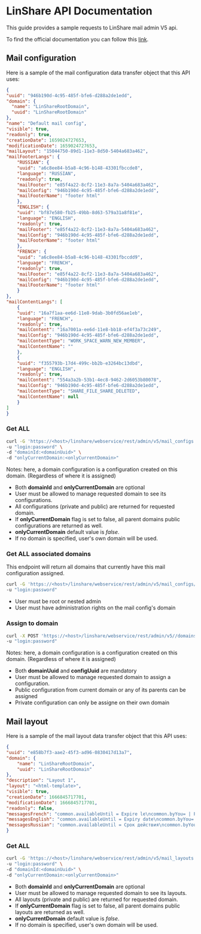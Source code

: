 # LinShare API Documentation
This guide provides a sample requests to LinShare mail admin V5 api.


To find the official documentation you can follow this [link](http://download.linshare.org/versions/).

## Mail configuration
Here is a sample of the mail configuration data transfer object that this API uses:

```json
{
"uuid": "946b190d-4c95-485f-bfe6-d288a2de1edd",
"domain": {
  "name": "LinShareRootDomain",
  "uuid": "LinShareRootDomain"
},
"name": "Default mail config",
"visible": true,
"readonly": true,
"creationDate": 1659024727653,
"modificationDate": 1659024727653,
"mailLayout": "15044750-89d1-11e3-8d50-5404a683a462",
"mailFooterLangs": {
    "RUSSIAN": {
    "uuid": "a6c8ee84-b5a8-4c96-b148-43301fbccde8",
    "language": "RUSSIAN",
    "readonly": true,
    "mailFooter": "e85f4a22-8cf2-11e3-8a7a-5404a683a462",
    "mailConfig": "946b190d-4c95-485f-bfe6-d288a2de1edd",
    "mailFooterName": "footer html"
    },
    "ENGLISH": {
    "uuid": "bf87e580-fb25-49bb-8d63-579a31a8f81e",
    "language": "ENGLISH",
    "readonly": true,
    "mailFooter": "e85f4a22-8cf2-11e3-8a7a-5404a683a462",
    "mailConfig": "946b190d-4c95-485f-bfe6-d288a2de1edd",
    "mailFooterName": "footer html"
    },
    "FRENCH": {
    "uuid": "a6c8ee84-b5a8-4c96-b148-43301fbccdd9",
    "language": "FRENCH",
    "readonly": true,
    "mailFooter": "e85f4a22-8cf2-11e3-8a7a-5404a683a462",
    "mailConfig": "946b190d-4c95-485f-bfe6-d288a2de1edd",
    "mailFooterName": "footer html"
    }
},
"mailContentLangs": [
    {
    "uuid": "16a7f1aa-ee6d-11e8-9dab-3b0fd56ae1eb",
    "language": "FRENCH",
    "readonly": true,
    "mailContent": "16a7001a-ee6d-11e8-bb18-ef4f3a73c249",
    "mailConfig": "946b190d-4c95-485f-bfe6-d288a2de1edd",
    "mailContentType": "WORK_SPACE_WARN_NEW_MEMBER",
    "mailContentName": ""
    },
    {
    "uuid": "f355793b-17d4-499c-bb2b-e3264bc13dbd",
    "language": "ENGLISH",
    "readonly": true,
    "mailContent": "554a3a2b-53b1-4ec8-9462-2d6053b80078",
    "mailConfig": "946b190d-4c95-485f-bfe6-d288a2de1edd",
    "mailContentType": "SHARE_FILE_SHARE_DELETED",
    "mailContentName": null
    }
]
}
```

### Get ALL

```bash
curl -G 'https://<host>/linshare/webservice/rest/admin/v5/mail_configs' \
-u "login:password" \
-d "domainId:<domainUuid>" \
-d "onlyCurrentDomain:<onlyCurrentDomain>" 
```

Notes: here, a domain configuration is a configuration created on this domain. (Regardless of where it is assigned)

* Both **domainId** and **onlyCurrentDomain** are optional
* User must be allowed to manage requested domain to see its configurations.
* All configurations (private and public) are returned for requested domain.
* If **onlyCurrentDomain** flag is set to false, all parent domains public configurations are returned as well.
* **onlyCurrentDomain** default value is _false_.
* If no domain is specified, user's own domain will be used.


### Get ALL associated domains
This endpoint will return all domains that currently have this mail configuration assigned.

```bash
curl -G 'https://<host>/linshare/webservice/rest/admin/v5/mail_configs/<configUuid>/associated_domains' \
-u "login:password" 
```

* User must be root or nested admin
* User must have administration rights on the mail config's domain


### Assign to domain

```bash
curl -X POST 'https://<host>/linshare/webservice/rest/admin/v5//domains/<domainUuid>/mail_config/<configUuid>/assign' \
-u "login:password" 
```

Notes: here, a domain configuration is a configuration created on this domain. (Regardless of where it is assigned)

* Both **domainUuid** and **configUuid** are mandatory
* User must be allowed to manage requested domain to assign a configuration.
* Public configuration from current domain or any of its parents can be assigned
* Private configuration can only be assigne on their own domain


## Mail layout
Here is a sample of the mail layout data transfer object that this API uses:

```json
{
"uuid": "e858b7f3-aae2-45f3-ad96-0830417d13a7",
"domain": {
    "name": "LinShareRootDomain",
    "uuid": "LinShareRootDomain"
},
"description": "Layout 1",
"layout": "<html-template>",
"visible": true,
"creationDate": 1666845717701,
"modificationDate": 1666845717701,
"readonly": false,
"messagesFrench": "common.availableUntil = Expire le\ncommon.byYou= | Par vous\ncommon.download= Télécharger\ncommon.filesInShare=Fichiers joints\ncommon.recipients = Destinataires\ncommon.titleSharedThe= Partagé le\ndate.format=d MMMM, yyyy\nproductCompagny=Linagora\nproductName=LinShare\nworkGroupRightAdminTitle = Administration\nworkGroupRightWirteTitle = Écriture\nworkGroupRightContributeTitle = Contribution\nworkGroupRightReadTitle = Lecture\nworkGroupRightContributorTitle = Contributeur\nworkSpaceRoleAdminTitle = WorkSpace: Administrateur\nworkSpaceRoleWriteTitle = WorkSpace: Auteur\nworkSpaceRoleReadTitle = WorkSpace: Lecteur\nwelcomeMessage = Bonjour {0},",
"messagesEnglish": "common.availableUntil = Expiry date\ncommon.byYou= | By you\ncommon.download= Download\ncommon.filesInShare = Attached files\ncommon.recipients = Recipients\ncommon.titleSharedThe= Creation date\ndate.format= MMMM d, yyyy\nproductCompagny=Linagora\nproductName=LinShare\nworkGroupRightAdminTitle = Administrator\nworkGroupRightWirteTitle = Writer\nworkGroupRightContributeTitle = Contributor\nworkGroupRightReadTitle = Reader\nworkSpaceRoleAdminTitle = WorkSpace: Administrator\nworkSpaceRoleWriteTitle = WorkSpace: Writer\nworkSpaceRoleReadTitle = WorkSpace: Reader\nwelcomeMessage = Hello {0},",
"messagesRussian": "common.availableUntil = Срок действия\ncommon.byYou= | Вами\ncommon.download= Загрузить\ncommon.filesInShare = Прикрепленные файлы\ncommon.recipients = Получатели\ncommon.titleSharedThe= Дата создания\ndate.format= d MMMM, yyyy\nproductCompagny= Linagora\nproductName=LinShare\nworkGroupRightAdminTitle = Администратор\nworkGroupRightWirteTitle = Автор\nworkGroupRightContributeTitle = Редактор\nworkGroupRightReadTitle = Читатель\nworkSpaceRoleAdminTitle = WorkSpace: Administrator\nworkSpaceRoleWriteTitle = WorkSpace: Writer\nworkSpaceRoleReadTitle = WorkSpace: Reader\nwelcomeMessage = Здравствуйте, {0},"
}
```

### Get ALL

```bash
curl -G 'https://<host>/linshare/webservice/rest/admin/v5/mail_layouts' \
-u "login:password" \
-d "domainId:<domainUuid>" \
-d "onlyCurrentDomain:<onlyCurrentDomain>" 
```

* Both **domainId** and **onlyCurrentDomain** are optional
* User must be allowed to manage requested domain to see its layouts.
* All layouts (private and public) are returned for requested domain.
* If **onlyCurrentDomain** flag is set to false, all parent domains public layouts are returned as well.
* **onlyCurrentDomain** default value is _false_.
* If no domain is specified, user's own domain will be used.


